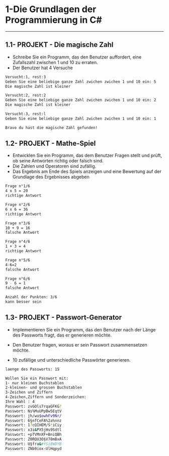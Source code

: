 # 1-Die Grundlagen der Programmierung in C#
----
## 1.1- PROJEKT - Die magische Zahl

- Schreibe Sie ein Programm, das den Benutzer auffordert, eine Zufallszahl zwischen 1 und 10 zu erraten.
- Der Benutzer hat 4 Versuche
```bash
Versucht:1, rest:3
Geben Sie eine beliebige ganze Zahl zwichen zwichen 1 und 10 ein: 5
Die magische Zahl ist kleiner

Versucht:2, rest:2
Geben Sie eine beliebige ganze Zahl zwichen zwichen 1 und 10 ein: 2
Die magische Zahl ist kleiner

Versucht:3, rest:l
Geben Sie eine beliebige ganze Zahl zwichen zwichen 1 und 10 ein: 1

Bravo du hast die magische Zahl gefunden!
```
## 1.2- PROJEKT - Mathe-Spiel

- Entwicklen Sie ein Programm, das dem Benutzer Fragen stellt und prüft, ob seine Antworten richtig oder falsch sind.
- Die Zahlen und Operatoren sind zufällig.
- Das Ergebnis am Ende des Spiels anzeigen und eine Bewertung auf der Grundlage des Ergebnisses abgeben
```bash
Frage n°1/6
4 x 5 = 20
richtige Antwort

Frage n°2/6
6 x 6 = 36
richtige Antwort

Frage n°3/6
10 + 9 = 16
falsche Antwort

Frage n°4/6
1 + 3 = 4
richtige Antwort

Frage n°5/6
4-6=2
falsche Antwort

Frage n°6/6
9 - 6 = 1
falsche Antwort

Anzahl der Punkten: 3/6
kann besser sein
```

## 1.3- PROJEKT - Passwort-Generator

- Implementieren Sie ein Programm, das den Benutzer nach der Länge des Passworts fragt, das er generieren möchte. 

- Den Benutzer fragen, woraus er sein Passwort zusammensetzen möchte.
- 10 zufällige und unterschiedliche Passwörter generieren.
```bash
laenge des Passworts: 15

Wollen Sie ein Passwort mit:
1- nur kleinen Buchstablen
2-kleinen- und grossen Buchstablen
3-Zeichen und Ziffern
4-Zeichen,Ziffern und Sonderzeichen:
Ihre Wahl : 4
Passwort: zvGOls7rqaGFKG?
Passwort: Ns%MuUPpBw5EqtV
Passwort: jh/wu$owhFv9Nr/
Passwort: 6§nfCeFA%2a%nnz
Passwort: 1?cQIHEM/S*iCiy
Passwort: x3i&PX5jHs9Sdtl
Passwort: +pTVMnXF+BniQBh
Passwort: Z0RQU3O§V78mBxA
Passwort: U§fra&#YSi8WDYB
Passwort: ZNb9iox-UlHqpyd
```

